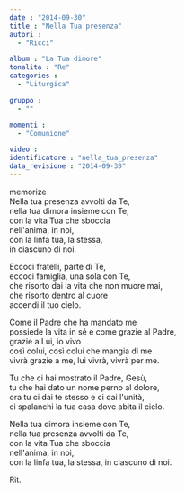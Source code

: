 ```yaml
---
date : "2014-09-30"
title : "Nella Tua presenza"
autori : 
  - "Ricci"

album : "La Tua dimore"
tonalita : "Re"
categories : 
  - "Liturgica"

gruppo : 
  - ""

momenti : 
  - "Comunione"

video : 
identificatore : "nella_tua_presenza"
data_revisione : "2014-09-30"
---
```

  
  
  
  
  
  
  
  
  
memorize  
Nella tua presenza avvolti da Te,  
nella tua dimora insieme con Te,  
con la vita Tua che sboccia  
nell'anima, in noi,  
con la linfa tua, la stessa,  
in ciascuno di noi.  
  
  
Eccoci fratelli, parte di Te,  
eccoci famiglia, una sola con Te,  
che risorto dai la vita che non muore mai,  
che risorto dentro al cuore  
accendi il tuo cielo.   
  
  
Come il Padre che ha mandato me  
possiede la vita in sé  e come grazie al Padre,  
grazie a Lui, io vivo   
così colui, così colui che mangia di me  
vivrà grazie a me, lui vivrà, vivrà per me.   
  
  
Tu che ci hai mostrato il Padre, Gesù,  
tu che hai dato un nome perno al dolore,  
ora tu ci dai te stesso e ci dai l'unità,  
ci spalanchi la tua casa dove abita il cielo.  
  
  
Nella tua dimora insieme con Te,  
nella tua presenza avvolti da Te,  
con la vita Tua che sboccia  
nell'anima, in noi,  
con la linfa tua, la stessa, in ciascuno di noi.  
  
  
Rit.   
  
  
  
  
  
  
  
